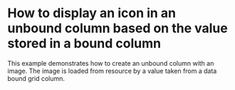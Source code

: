 # How to display an icon in an unbound column based on the value stored in a bound column


<p>This example demonstrates how to create an unbound column with an image. The image is loaded from resource by a value taken from a data bound grid column.</p>

<br/>



